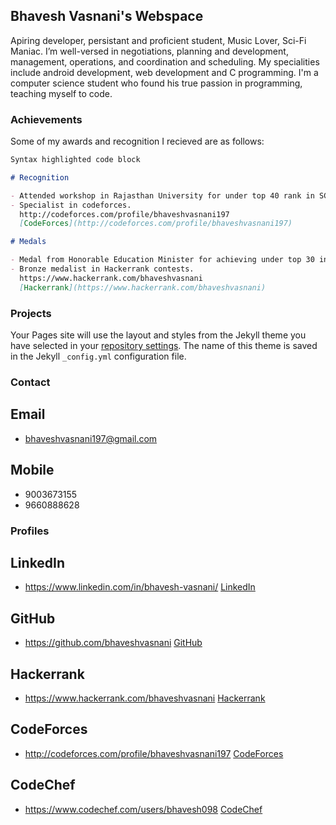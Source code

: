 ## Bhavesh Vasnani's Webspace

Apiring developer, persistant and proficient student, Music Lover, Sci-Fi Maniac. I’m well-versed in negotiations, planning and development, management, operations, and coordination and scheduling. My specialities include android development, web development and C programming. I'm a computer science student who found his true passion in programming, teaching myself to code.

### Achievements

Some of my awards and recognition I recieved are as follows:

```markdown
Syntax highlighted code block

# Recognition

- Attended workshop in Rajasthan University for under top 40 rank in SCIPE.
- Specialist in codeforces.
  http://codeforces.com/profile/bhaveshvasnani197
  [CodeForces](http://codeforces.com/profile/bhaveshvasnani197)

# Medals

- Medal from Honorable Education Minister for achieving under top 30 in SSS.
- Bronze medalist in Hackerrank contests.
  https://www.hackerrank.com/bhaveshvasnani
  [Hackerrank](https://www.hackerrank.com/bhaveshvasnani)

```

### Projects

Your Pages site will use the layout and styles from the Jekyll theme you have selected in your [repository settings](https://github.com/bhaveshvasnani/bhaveshvasnani.github.io/settings). The name of this theme is saved in the Jekyll `_config.yml` configuration file.

### Contact

## Email
- bhaveshvasnani197@gmail.com

## Mobile
- 9003673155
- 9660888628

### Profiles

## LinkedIn
- https://www.linkedin.com/in/bhavesh-vasnani/
  [LinkedIn](https://www.linkedin.com/in/bhavesh-vasnani/)

## GitHub
- https://github.com/bhaveshvasnani
  [GitHub](https://github.com/bhaveshvasnani)

## Hackerrank
- https://www.hackerrank.com/bhaveshvasnani
  [Hackerrank](https://www.hackerrank.com/bhaveshvasnani)

## CodeForces
- http://codeforces.com/profile/bhaveshvasnani197
  [CodeForces](http://codeforces.com/profile/bhaveshvasnani197)

## CodeChef
- https://www.codechef.com/users/bhavesh098
  [CodeChef](https://www.codechef.com/users/bhavesh098)
